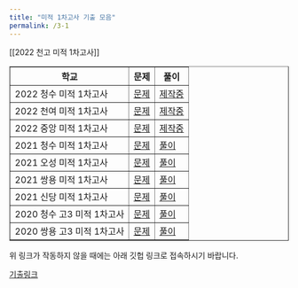 ```yaml
---
title: "미적 1차고사 기출 모음"
permalink: /3-1
---
```

[[2022 천고 미적 1차고사]]

<table border="1">
<th>학교</th> <th>문제</th> <th>풀이</th> 
  <tr>
	<td>2022 청수 미적 1차고사</td>
    <td><a href="/pdf/test3rd/2022/2022 청수 미적 1차고사.pdf">문제</a></td>
    <td><a href="/pdf/test3rd/2022풀이/%5B풀이%5D 2022 청수 미적 1차고사.pdf">제작중</a></td>
  </tr>
    <tr>
	<td>2022 천여 미적 1차고사</td>
    <td><a href="/pdf/test3rd/2022/2022 천여 미적 1차고사.pdf">문제</a></td>
    <td><a href="/pdf/test3rd/2022풀이/%5B풀이%5D 2022 천여 미적 1차고사.pdf">제작중</a></td>
  </tr>
    <tr>
	<td>2022 중앙 미적 1차고사</td>
    <td><a href="/pdf/test3rd/2022/2022 중앙 미적 1차고사.pdf">문제</a></td>
    <td><a href="/pdf/test3rd/2022풀이/%5B풀이%5D 2022 중앙 미적 1차고사.pdf">제작중</a></td>
  </tr>
  <tr>
	<td>2021 청수 미적 1차고사</td>
    <td><a href="/pdf/test3rd/2021/2021 청수 미적 1차고사.pdf">문제</a></td>
    <td><a href="/pdf/test3rd/2021풀이/%5B풀이%5D 2021 청수 미적 1차고사.pdf">풀이</a></td>
  </tr>
    <tr>
	<td>2021 오성 미적 1차고사</td>
    <td><a href="/pdf/test3rd/2021/2021 오성 미적 1차고사.pdf">문제</a></td>
    <td><a href="/pdf/test3rd/2021풀이/%5B풀이%5D 2021 오성 미적 1차고사.pdf">풀이</a></td>
  </tr>
    <tr>
	<td>2021 쌍용 미적 1차고사</td>
    <td><a href="/pdf/test3rd/2021/2021 쌍용 미적 1차고사.pdf">문제</a></td>
    <td><a href="/pdf/test3rd/2021풀이/%5B풀이%5D 2021 쌍용 미적 1차고사.pdf">풀이</a></td>
  </tr>
    <tr>
	<td>2021 신당 미적 1차고사</td>
    <td><a href="/pdf/test3rd/2021/2021 신당 미적 1차고사.pdf">문제</a></td>
    <td><a href="/pdf/test3rd/2021풀이/%5B풀이%5D 2021 신당 미적 1차고사.pdf">풀이</a></td>
  </tr>
      <tr>
	<td>2020 청수 고3 미적 1차고사</td>
    <td><a href="/pdf/test3rd/2020/2020 청수 고3 미적 1차고사.pdf">문제</a></td>
    <td><a href="/pdf/test3rd/2020풀이/%5B풀이%5D 2020 청수 고3 미적 1차고사.pdf">풀이</a></td>
  </tr>
    <tr>
	<td>2020 쌍용 고3 미적 1차고사</td>
    <td><a href="/pdf/test3rd/2020/2020 쌍용 고3 미적 1차고사.pdf">문제</a></td>
    <td><a href="/pdf/test3rd/2020풀이/%5B풀이%5D 2020 쌍용 고3 미적 1차고사.pdf">풀이</a></td>
  </tr>
   </table>

위 링크가 작동하지 않을 때에는 아래 깃헙 링크로 접속하시기 바랍니다.

[기출링크](https://github.com/gwandae/test/tree/main/pdf/test3rd)